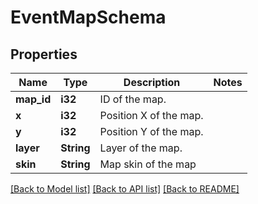 # EventMapSchema

## Properties

Name | Type | Description | Notes
------------ | ------------- | ------------- | -------------
**map_id** | **i32** | ID of the map. | 
**x** | **i32** | Position X of the map. | 
**y** | **i32** | Position Y of the map. | 
**layer** | **String** | Layer of the map. | 
**skin** | **String** | Map skin of the map | 

[[Back to Model list]](../README.md#documentation-for-models) [[Back to API list]](../README.md#documentation-for-api-endpoints) [[Back to README]](../README.md)


